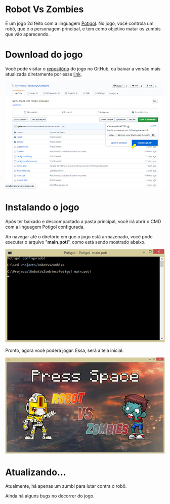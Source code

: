# Robot Vs Zombies
É um jogo 2d feito com a linguagem [Potigol](http://potigol.github.io/ "Página GitHub da linguagem"). No jogo, você controla um robô, que é o personagem principal, e tem como objetivo matar os zumbis que vão aparecendo.


# Download do jogo
Você pode visitar o [repositório](https://github.com/Pjeferson/RobotVsZombies/) do jogo no GitHub, ou baixar a versão mais atualizada diretamente por esse [link](https://github.com/Pjeferson/RobotVsZombies/archive/master.zip).

![Repositorio](https://github.com/Pjeferson/RobotVsZombies/raw/master/page/repositorio2.png)


# Instalando o jogo
Após ter baixado e descompactado a pasta principal, você irá abrir o CMD com a linguagem Potigol configurada.

Ao navegar até o diretório em que o jogo está armazenado, você pode executar o arquivo "**main.poti**", como está sendo mostrado abaixo.

![Abrindo o jogo](https://github.com/Pjeferson/RobotVsZombies/raw/master/page/abrindojogo.png)

Pronto, agora você poderá jogar. Essa, será a tela inicial:

![Tela inicial](https://github.com/Pjeferson/RobotVsZombies/raw/master/page/start.png)

# Atualizando...
Atualmente, há apenas um zumbi para lutar contra o robô.

Ainda há alguns *bugs* no decorrer do jogo.
